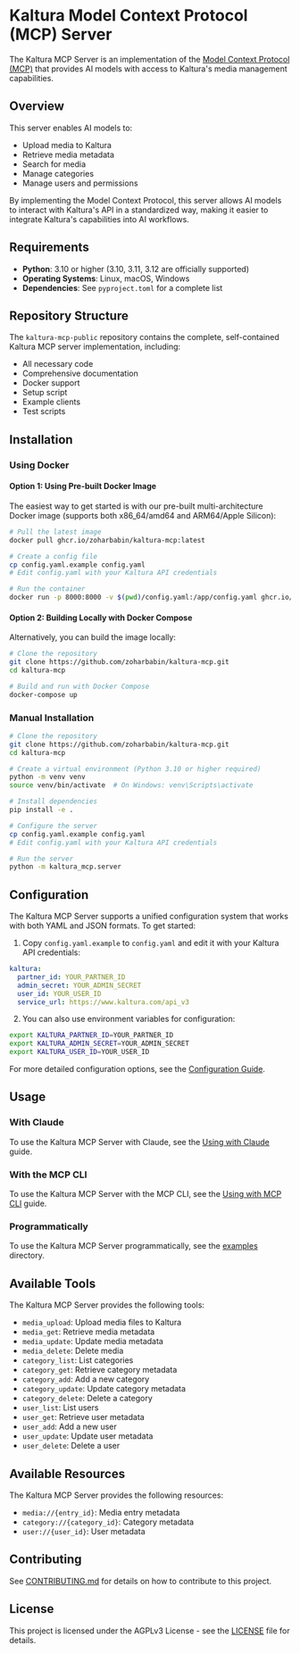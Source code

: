 # Kaltura Model Context Protocol (MCP) Server

The Kaltura MCP Server is an implementation of the [Model Context Protocol (MCP)](https://github.com/modelcontextprotocol/mcp) that provides AI models with access to Kaltura's media management capabilities.

## Overview

This server enables AI models to:

- Upload media to Kaltura
- Retrieve media metadata
- Search for media
- Manage categories
- Manage users and permissions

By implementing the Model Context Protocol, this server allows AI models to interact with Kaltura's API in a standardized way, making it easier to integrate Kaltura's capabilities into AI workflows.

## Requirements

- **Python**: 3.10 or higher (3.10, 3.11, 3.12 are officially supported)
- **Operating Systems**: Linux, macOS, Windows
- **Dependencies**: See `pyproject.toml` for a complete list

## Repository Structure

The `kaltura-mcp-public` repository contains the complete, self-contained Kaltura MCP server implementation, including:

- All necessary code
- Comprehensive documentation
- Docker support
- Setup script
- Example clients
- Test scripts

## Installation

### Using Docker

#### Option 1: Using Pre-built Docker Image

The easiest way to get started is with our pre-built multi-architecture Docker image (supports both x86_64/amd64 and ARM64/Apple Silicon):

```bash
# Pull the latest image
docker pull ghcr.io/zoharbabin/kaltura-mcp:latest

# Create a config file
cp config.yaml.example config.yaml
# Edit config.yaml with your Kaltura API credentials

# Run the container
docker run -p 8000:8000 -v $(pwd)/config.yaml:/app/config.yaml ghcr.io/zoharbabin/kaltura-mcp:latest
```

#### Option 2: Building Locally with Docker Compose

Alternatively, you can build the image locally:

```bash
# Clone the repository
git clone https://github.com/zoharbabin/kaltura-mcp.git
cd kaltura-mcp

# Build and run with Docker Compose
docker-compose up
```

### Manual Installation

```bash
# Clone the repository
git clone https://github.com/zoharbabin/kaltura-mcp.git
cd kaltura-mcp

# Create a virtual environment (Python 3.10 or higher required)
python -m venv venv
source venv/bin/activate  # On Windows: venv\Scripts\activate

# Install dependencies
pip install -e .

# Configure the server
cp config.yaml.example config.yaml
# Edit config.yaml with your Kaltura API credentials

# Run the server
python -m kaltura_mcp.server
```

## Configuration

The Kaltura MCP Server supports a unified configuration system that works with both YAML and JSON formats. To get started:

1. Copy `config.yaml.example` to `config.yaml` and edit it with your Kaltura API credentials:

```yaml
kaltura:
  partner_id: YOUR_PARTNER_ID
  admin_secret: YOUR_ADMIN_SECRET
  user_id: YOUR_USER_ID
  service_url: https://www.kaltura.com/api_v3
```

2. You can also use environment variables for configuration:

```bash
export KALTURA_PARTNER_ID=YOUR_PARTNER_ID
export KALTURA_ADMIN_SECRET=YOUR_ADMIN_SECRET
export KALTURA_USER_ID=YOUR_USER_ID
```

For more detailed configuration options, see the [Configuration Guide](docs/getting-started/configuration.md).

## Usage

### With Claude

To use the Kaltura MCP Server with Claude, see the [Using with Claude](examples/using_with_claude.md) guide.

### With the MCP CLI

To use the Kaltura MCP Server with the MCP CLI, see the [Using with MCP CLI](examples/using_with_mcp_cli.md) guide.

### Programmatically

To use the Kaltura MCP Server programmatically, see the [examples](examples/) directory.

## Available Tools

The Kaltura MCP Server provides the following tools:

- `media_upload`: Upload media files to Kaltura
- `media_get`: Retrieve media metadata
- `media_update`: Update media metadata
- `media_delete`: Delete media
- `category_list`: List categories
- `category_get`: Retrieve category metadata
- `category_add`: Add a new category
- `category_update`: Update category metadata
- `category_delete`: Delete a category
- `user_list`: List users
- `user_get`: Retrieve user metadata
- `user_add`: Add a new user
- `user_update`: Update user metadata
- `user_delete`: Delete a user

## Available Resources

The Kaltura MCP Server provides the following resources:

- `media://{entry_id}`: Media entry metadata
- `category://{category_id}`: Category metadata
- `user://{user_id}`: User metadata

## Contributing

See [CONTRIBUTING.md](CONTRIBUTING.md) for details on how to contribute to this project.

## License

This project is licensed under the AGPLv3 License - see the [LICENSE](LICENSE) file for details.